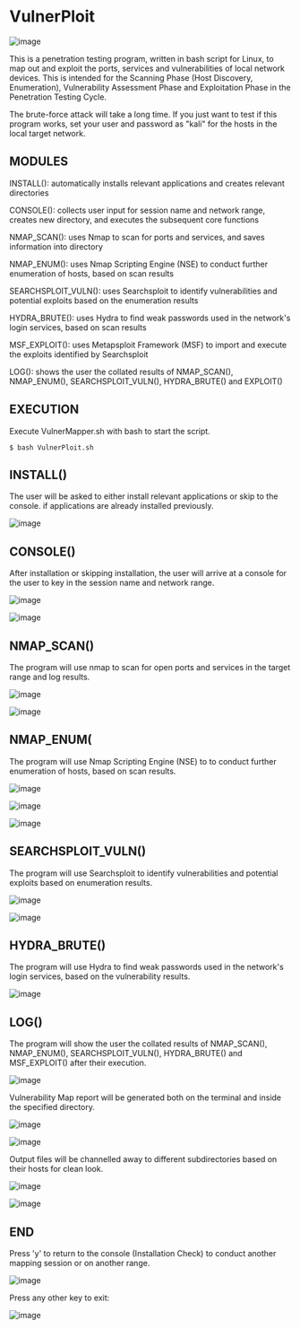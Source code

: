 # VulnerPloit

![image](https://user-images.githubusercontent.com/103941010/194728271-c6d2b63e-5b71-46e9-8eb8-12727617cf07.png)

This is a penetration testing program, written in bash script for Linux, to map out and exploit the ports, services and vulnerabilities of local network devices. This is intended for the Scanning Phase (Host Discovery, Enumeration), Vulnerability Assessment Phase and Exploitation Phase in the Penetration Testing Cycle.

The brute-force attack will take a long time. If you just want to test if this program works, set your user and password as "kali" for the hosts in the local target network.

## MODULES

INSTALL(): automatically installs relevant applications and creates relevant directories

CONSOLE(): collects user input for session name and network range, creates new directory, and executes the subsequent core functions

NMAP_SCAN(): uses Nmap to scan for ports and services, and saves information into directory

NMAP_ENUM(): uses Nmap Scripting Engine (NSE) to conduct further enumeration of hosts, based on scan results

SEARCHSPLOIT_VULN(): uses Searchsploit to identify vulnerabilities and potential exploits based on the enumeration results

HYDRA_BRUTE(): uses Hydra to find weak passwords used in the network's login services, based on scan results

MSF_EXPLOIT(): uses Metapsploit Framework (MSF) to import and execute the exploits identified by Searchsploit

LOG(): shows the user the collated results of NMAP_SCAN(), NMAP_ENUM(), SEARCHSPLOIT_VULN(), HYDRA_BRUTE() and EXPLOIT() 

## EXECUTION

Execute VulnerMapper.sh with bash to start the script.

    $ bash VulnerPloit.sh

## INSTALL()

The user will be asked to either install relevant applications or skip to the console. if applications are already installed previously.

![image](https://user-images.githubusercontent.com/103941010/194728008-5684961b-3653-4648-b312-6f316a3d7880.png)


## CONSOLE()

After installation or skipping installation, the user will arrive at a console for the user to key in the session name and network range.

![image](https://user-images.githubusercontent.com/103941010/194728197-ae6711b8-8b1c-4574-9fea-bb6cc35a6904.png)

![image](https://user-images.githubusercontent.com/103941010/194727110-f695fc01-f268-4c9d-9f76-9a425a64d975.png)



## NMAP_SCAN()

The program will use nmap to scan for open ports and services in the target range and log results.

![image](https://user-images.githubusercontent.com/103941010/194727130-c07ec799-8c12-4d1b-902d-0a9a5f50a189.png)

![image](https://user-images.githubusercontent.com/103941010/194727133-bf23044d-c62b-4821-8f7c-3607dcd26b4f.png)


## NMAP_ENUM(

The program will use Nmap Scripting Engine (NSE) to to conduct further enumeration of hosts, based on scan results.

![image](https://user-images.githubusercontent.com/103941010/194727141-545b2a6c-7e32-44c9-a275-67015629d22c.png)

![image](https://user-images.githubusercontent.com/103941010/194727145-230b97b1-4bdd-4fe8-a90e-99fd6d17490c.png)


![image](https://user-images.githubusercontent.com/103941010/194727158-162836ac-65ad-4cb9-9e24-010b93833c96.png)

## SEARCHSPLOIT_VULN()

The program will use Searchsploit to identify vulnerabilities and potential exploits based on enumeration results.

![image](https://user-images.githubusercontent.com/103941010/194727165-0ad054ec-3a83-4fca-ba29-ceae31595955.png)

![image](https://user-images.githubusercontent.com/103941010/194727167-f5050396-ddfd-4cd5-b665-8d690e875755.png)


## HYDRA_BRUTE()

The program will use Hydra to find weak passwords used in the network's login services, based on the vulnerability results.

![image](https://user-images.githubusercontent.com/103941010/194728082-86f7c1af-22e3-44e5-80a2-11a2dd3bdbe2.png)

## LOG()

The program will show the user the collated results of NMAP_SCAN(), NMAP_ENUM(), SEARCHSPLOIT_VULN(), HYDRA_BRUTE() and MSF_EXPLOIT() after their execution.

![image](https://user-images.githubusercontent.com/103941010/194728163-fae00a21-315a-464e-b0ee-3ebac716ab81.png)

Vulnerability Map report will be generated both on the terminal and inside the specified directory.

![image](https://user-images.githubusercontent.com/103941010/194729013-6de79604-9701-4dd7-8de5-3bdd4a1870db.png)

![image](https://user-images.githubusercontent.com/103941010/194728979-313e5f91-ae14-400e-80c3-f42c9a6fa264.png)

Output files will be channelled away to different subdirectories based on their hosts for clean look.

![image](https://user-images.githubusercontent.com/103941010/194727199-e66f2428-da12-4cca-a731-bfd94595c33d.png)

![image](https://user-images.githubusercontent.com/103941010/194727193-57e2e1aa-f7ea-4769-ac30-c3099ebd0aef.png)

## END

Press 'y' to return to the console (Installation Check) to conduct another mapping session or on another range.

![image](https://user-images.githubusercontent.com/103941010/194728180-bf181622-9716-44ea-9811-7bb860e216ec.png)

Press any other key to exit:

![image](https://user-images.githubusercontent.com/103941010/194727205-ec65753a-3ed7-4f7e-9868-f138ead2ab85.png)



